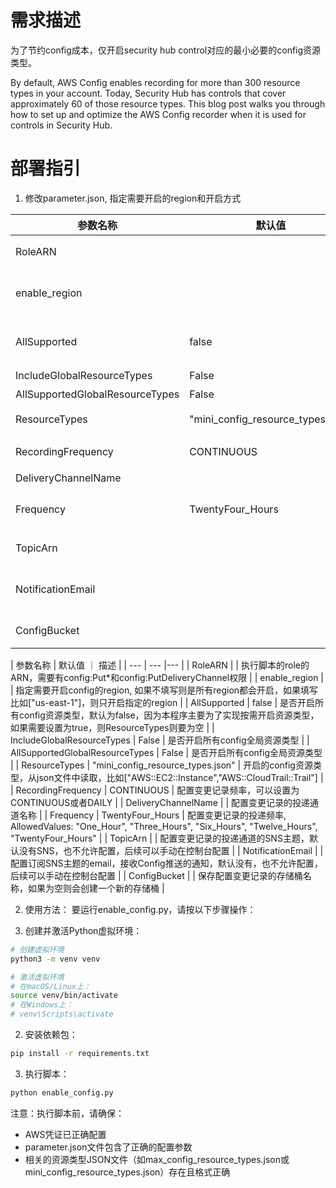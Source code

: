 # 需求描述

为了节约config成本，仅开启security hub control对应的最小必要的config资源类型。

By default, AWS Config enables recording for more than 300 resource types in your account. Today, Security Hub has controls that cover approximately 60 of those resource types. This blog post walks you through how to set up and optimize the AWS Config recorder when it is used for controls in Security Hub. 

# 部署指引

1. 修改parameter.json, 指定需要开启的region和开启方式


| 参数名称                            | 默认值                               | 描述                                                                                                     |
| ------------------------------- | --------------------------------- | ------------------------------------------------------------------------------------------------------ |
| RoleARN                         | <None>                            | 执行脚本的role的ARN，需要有config:Put*和config:PutDeliveryChannel权限                                              |
| enable_region                   | <All>                             | 指定需要开启config的region, 如果不填写则是所有region都会开启，如果填写比如["us-east-1"]，则只开启指定的region             |
| AllSupported                    | false                             | 是否开启所有config资源类型，默认为false，因为本程序主要为了实现按需开启资源类型，如果需要设置为true，则ResourceTypes则要为空                           |
| IncludeGlobalResourceTypes      | False                             | 是否开启所有config全局资源类型                                                                                     |
| AllSupportedGlobalResourceTypes | False                             | 是否开启所有config全局资源类型                                                                                     |
| ResourceTypes                   | "mini_config_resource_types.json" | 开启的config资源类型，从json文件中读取，比如["AWS::EC2::Instance","AWS::CloudTrail::Trail"]                             |
| RecordingFrequency              | CONTINUOUS                        | 配置变更记录频率，可以设置为CONTINUOUS或者DAILY                                                                        |
| DeliveryChannelName             | <Generated>                       | 配置变更记录的投递通道名称                                                                                          |
| Frequency                       | TwentyFour_Hours                  | 配置变更记录的投递频率, AllowedValues: "One_Hour", "Three_Hours", "Six_Hours", "Twelve_Hours", "TwentyFour_Hours" |
| TopicArn                        | <None>                            | 配置变更记录的投递通道的SNS主题，默认没有SNS，也不允许配置，后续可以手动在控制台配置                                                          |
| NotificationEmail               | <None>                            | 配置订阅SNS主题的email，接收Config推送的通知，默认没有，也不允许配置，后续可以手动在控制台配置                                                 |
| ConfigBucket                    | <None>                            | 保存配置变更记录的存储桶名称，如果为空则会创建一个新的存储桶                                                                         |

| 参数名称 | 默认值 ｜ 描述 |
| --- | --- |--- |
| RoleARN | <None> | 执行脚本的role的ARN，需要有config:Put*和config:PutDeliveryChannel权限 |
| enable_region | <All> | 指定需要开启config的region, 如果不填写则是所有region都会开启，如果填写比如["us-east-1"]，则只开启指定的region |
| AllSupported | false  | 是否开启所有config资源类型，默认为false，因为本程序主要为了实现按需开启资源类型，如果需要设置为true，则ResourceTypes则要为空 |
| IncludeGlobalResourceTypes | False | 是否开启所有config全局资源类型 |
| AllSupportedGlobalResourceTypes | False | 是否开启所有config全局资源类型 |
| ResourceTypes | "mini_config_resource_types.json" | 开启的config资源类型，从json文件中读取，比如["AWS::EC2::Instance","AWS::CloudTrail::Trail"] |
| RecordingFrequency | CONTINUOUS | 配置变更记录频率，可以设置为CONTINUOUS或者DAILY |
| DeliveryChannelName | <Generated> | 配置变更记录的投递通道名称 |
| Frequency | TwentyFour_Hours | 配置变更记录的投递频率, AllowedValues: "One_Hour", "Three_Hours", "Six_Hours", "Twelve_Hours", "TwentyFour_Hours" |
| TopicArn | <None> | 配置变更记录的投递通道的SNS主题，默认没有SNS，也不允许配置，后续可以手动在控制台配置 |
| NotificationEmail | <None> | 配置订阅SNS主题的email，接收Config推送的通知，默认没有，也不允许配置，后续可以手动在控制台配置 |
| ConfigBucket | <None> | 保存配置变更记录的存储桶名称，如果为空则会创建一个新的存储桶 |


2. 使用方法：
要运行enable_config.py，请按以下步骤操作：

1. 创建并激活Python虚拟环境：
```bash
# 创建虚拟环境
python3 -m venv venv

# 激活虚拟环境
# 在macOS/Linux上：
source venv/bin/activate
# 在Windows上：
# venv\Scripts\activate
 ```

2. 安装依赖包：
```bash
pip install -r requirements.txt
 ```

3. 执行脚本：
```bash
python enable_config.py
 ```

注意：执行脚本前，请确保：

- AWS凭证已正确配置
- parameter.json文件包含了正确的配置参数
- 相关的资源类型JSON文件（如max_config_resource_types.json或mini_config_resource_types.json）存在且格式正确
